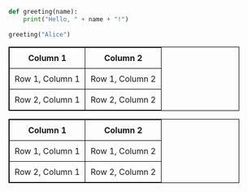 ```python
def greeting(name):
    print("Hello, " + name + "!")
    
greeting("Alice")
```
| Column 1 | Column 2 |
| -------- | -------- |
| Row 1, Column 1 | Row 1, Column 2 |
| Row 2, Column 1 | Row 2, Column 2 |

<style>
table {
  width: 90%;
  border: 1px solid black;
  border-collapse: collapse;
}

th, td {
  padding: 10px;
  border: 1px solid black;
}
</style>

| Column 1 | Column 2 |
| -------- | -------- |
| Row 1, Column 1 | Row 1, Column 2 |
| Row 2, Column 1 | Row 2, Column 2 |

